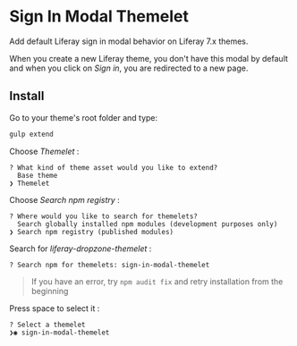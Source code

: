 # Sign In Modal Themelet

Add default Liferay sign in modal behavior on Liferay 7.x themes.

When you create a new Liferay theme, you don't have this modal by default and when you click on _Sign in_, you are redirected to a new page.

## Install

Go to your theme's root folder and type:
```bash
gulp extend
```
Choose _Themelet_ :
```
? What kind of theme asset would you like to extend?
  Base theme
❯ Themelet
```
Choose _Search npm registry_ :
```
? Where would you like to search for themelets?
  Search globally installed npm modules (development purposes only)
❯ Search npm registry (published modules)
```
Search for _liferay-dropzone-themelet_ :
```
? Search npm for themelets: sign-in-modal-themelet
```
> If you have an error, try `npm audit fix` and retry installation from the beginning

Press space to select it :
```
? Select a themelet
❯◉ sign-in-modal-themelet
```
